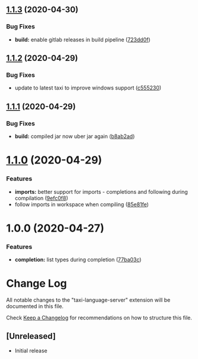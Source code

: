 ## [1.1.3](https://gitlab.com/taxi-lang/language-server/compare/v1.1.2...v1.1.3) (2020-04-30)


### Bug Fixes

* **build:** enable gitlab releases in build pipeline ([723dd0f](https://gitlab.com/taxi-lang/language-server/commit/723dd0f93a402ea99483ad3b01dc5c872b343fd9))

## [1.1.2](https://gitlab.com/taxi-lang/language-server/compare/v1.1.1...v1.1.2) (2020-04-29)


### Bug Fixes

* update to latest taxi to improve windows support ([c555230](https://gitlab.com/taxi-lang/language-server/commit/c5552302148b82072d7bf998b9f8070fdb3a1ccf))

## [1.1.1](https://gitlab.com/taxi-lang/language-server/compare/v1.1.0...v1.1.1) (2020-04-29)


### Bug Fixes

* **build:** compiled jar now uber jar again ([b8ab2ad](https://gitlab.com/taxi-lang/language-server/commit/b8ab2ad3f0c00578ca9da0bbd395cd5fbe6add02))

# [1.1.0](https://gitlab.com/taxi-lang/language-server/compare/v1.0.0...v1.1.0) (2020-04-29)


### Features

* **imports:** better support for imports - completions and following during compilation ([9efc0f8](https://gitlab.com/taxi-lang/language-server/commit/9efc0f8d406e3d9d9a5dbc7fa9beaaa8ffe5e539))
* follow imports in workspace when compiling ([85e81fe](https://gitlab.com/taxi-lang/language-server/commit/85e81fe5255db4923eba303034db81a5f0d4cf49))

# 1.0.0 (2020-04-27)


### Features

* **completion:** list types during completion ([77ba03c](https://gitlab.com/taxi-lang/language-server/commit/77ba03c280c7bef24ac77db3012e386caab6b584))

# Change Log

All notable changes to the "taxi-language-server" extension will be documented in this file.

Check [Keep a Changelog](http://keepachangelog.com/) for recommendations on how to structure this file.

## [Unreleased]

- Initial release
